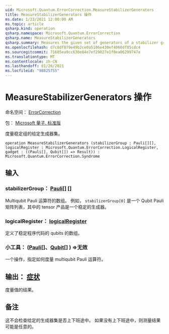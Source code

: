 ```yaml
---
uid: Microsoft.Quantum.ErrorCorrection.MeasureStabilizerGenerators
title: MeasureStabilizerGenerators 操作
ms.date: 1/23/2021 12:00:00 AM
ms.topic: article
qsharp.kind: operation
qsharp.namespace: Microsoft.Quantum.ErrorCorrection
qsharp.name: MeasureStabilizerGenerators
qsharp.summary: Measures the given set of generators of a stabilizer group.
ms.openlocfilehash: d7c8df079e49b2ce0a5106e430ef4060df85cdc4
ms.sourcegitcommit: 71605ea9cc630e84e7ef29027e1f0ea06299747e
ms.translationtype: MT
ms.contentlocale: zh-CN
ms.lasthandoff: 01/26/2021
ms.locfileid: "98825755"
---
```

# <a name="measurestabilizergenerators-operation"></a>MeasureStabilizerGenerators 操作

命名空间： [ErrorCorrection](xref:Microsoft.Quantum.ErrorCorrection)

包： [Microsoft 量子. 标准版](https://nuget.org/packages/Microsoft.Quantum.Standard)


度量稳定组的给定生成器集。

```qsharp
operation MeasureStabilizerGenerators (stabilizerGroup : Pauli[][], logicalRegister : Microsoft.Quantum.ErrorCorrection.LogicalRegister, gadget : ((Pauli[], Qubit[]) => Result)) : Microsoft.Quantum.ErrorCorrection.Syndrome
```


## <a name="input"></a>输入

### <a name="stabilizergroup--pauli"></a>stabilizerGroup： [Pauli](xref:microsoft.quantum.lang-ref.pauli)[] []

Multiqubit Pauli 运算符的数组。
例如， `stabilizerGroup[0]` 是一个 Qubit Pauli 矩阵列表，其中的 tensor 产品是一个稳定的生成器。


### <a name="logicalregister--logicalregister"></a>logicalRegister： [logicalRegister](xref:Microsoft.Quantum.ErrorCorrection.LogicalRegister)

定义了稳定程序代码的 qubits 的数组。


### <a name="gadget--pauliqubit--__invalidresult__"></a>小工具： ([Pauli](xref:microsoft.quantum.lang-ref.pauli)[]、[Qubit](xref:microsoft.quantum.lang-ref.qubit)[] ) =>__无效 <Result>__ 

一个操作，指定如何度量 multiqubit Pauli 运算符。



## <a name="output--syndrome"></a>输出： [症状](xref:Microsoft.Quantum.ErrorCorrection.Syndrome)

度量值的结果。

## <a name="remarks"></a>备注

这不会检查给定的生成器集是否上下班途中。
如果没有上下班途中，则测量结果可能是任意的。